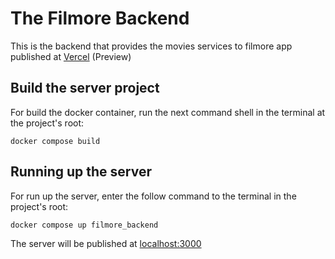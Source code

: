 # The Filmore Backend
This is the backend that provides the movies services to filmore app published at [Vercel](https://frontend-alpha-two-26.vercel.app/) (Preview)

## Build the server project
For build the docker container, run the next command shell in the terminal at the project's root:
```
docker compose build
```

## Running up the server
For run up the server, enter the follow command to the terminal in the project's root:
```
docker compose up filmore_backend
```

The server will be published at [localhost:3000](http://localhost:3000)
